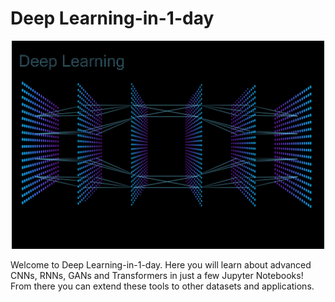 # Deep Learning-in-1-day
<p align="center">
	<img src="figures/deep_learning.png" width=500>
</p>


Welcome to Deep Learning-in-1-day.  Here you will learn about advanced CNNs, RNNs, GANs and Transformers in just a few Jupyter Notebooks!  From there you can extend these tools to other datasets and applications.